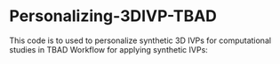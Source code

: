 # Personalizing-3DIVP-TBAD
This code is to used to personalize synthetic 3D IVPs for computational studies in TBAD
Workflow for applying synthetic IVPs:
